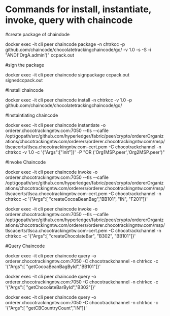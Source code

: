 # Commands for install, instantiate, invoke, query with chaincode

#create package of chaindode

docker exec -it cli peer chaincode package -n chtrkcc  -p github.com/chaincode/chocolatetrackingchaincode/go/  -v 1.0 -s -S -i "AND('OrgA.admin')" ccpack.out

#sign the package

docker exec -it cli peer chaincode signpackage ccpack.out signedccpack.out

#Install chaincode

docker exec -it cli peer chaincode install -n chtrkcc  -v 1.0 -p github.com/chaincode/chocolatetrackingchaincode/go/

#Instaintiating chaincode

docker exec -it cli peer chaincode instantiate -o orderer.chocotrackingntw.com:7050 --tls --cafile /opt/gopath/src/github.com/hyperledger/fabric/peer/crypto/ordererOrganizations/chocotrackingntw.com/orderers/orderer.chocotrackingntw.com/msp/tlscacerts/tlsca.chocotrackingntw.com-cert.pem -C chocotrackchannel -n chtrkcc   -v 1.0 -c '{"Args":["init"]}' -P "OR ('Org1MSP.peer','Org2MSP.peer')"

#Invoke Chaincode

docker exec -it cli peer chaincode invoke -o orderer.chocotrackingntw.com:7050 --tls --cafile /opt/gopath/src/github.com/hyperledger/fabric/peer/crypto/ordererOrganizations/chocotrackingntw.com/orderers/orderer.chocotrackingntw.com/msp/tlscacerts/tlsca.chocotrackingntw.com-cert.pem -C chocotrackchannel -n chtrkcc -c '{"Args":[ "createCocoaBeanBag","BB101", "IN", "F201"]}'


docker exec -it cli peer chaincode invoke -o orderer.chocotrackingntw.com:7050 --tls --cafile /opt/gopath/src/github.com/hyperledger/fabric/peer/crypto/ordererOrganizations/chocotrackingntw.com/orderers/orderer.chocotrackingntw.com/msp/tlscacerts/tlsca.chocotrackingntw.com-cert.pem -C chocotrackchannel -n chtrkcc -c '{"Args":[ "createChocolateBar", "B302", "BB101"]}'


#Query Chaincode

docker exec -it cli peer chaincode query -o orderer.chocotrackingntw.com:7050  -C chocotrackchannel -n chtrkcc -c '{"Args":[ "getCocoaBeanBagById","BB101"]}'

docker exec -it cli peer chaincode query -o orderer.chocotrackingntw.com:7050  -C chocotrackchannel -n chtrkcc -c '{"Args":[ "getChocolateBarById","B302"]}'

docker exec -it cli peer chaincode query -o orderer.chocotrackingntw.com:7050  -C chocotrackchannel -n chtrkcc -c '{"Args":[ "getCBCountryCount","IN"]}'


